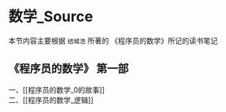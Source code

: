 # 数学_Source
本节内容主要根据 `结城浩` 所著的 《程序员的数学》所记的读书笔记  

## 《程序员的数学》 第一部
一、[[程序员的数学_0的故事]]  
二、[[程序员的数学_逻辑]]
